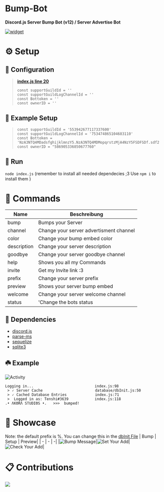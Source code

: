 # Bump-Bot
**Discord.js Server Bump Bot (v12) / Server Advertise Bot**

[![widget](https://discord.com/api/guilds/553942677117337600/widget.png?style=banner2)](https://discord.gg/Emk2udJ)

# ⚙️ Setup
## 🔧 Configuration
> **[index.js  line 20](https://github.com/DragonCat4012/Bump-Bot/blob/main/index.js#L20)**
> ```JS
> const supportGuildId = ''
> const supportGuildLogChannelId = ''
> const Bottoken = ''
> const ownerID = ''
> ```

## 🤖 Example Setup
> ```JS
> const supportGuildId = '553942677117337600'
> const supportGuildLogChannelId = '753474865104683110'
> const Bottoken = 'NzA3NTQ4MDadsfghijklmnzY5.NzA3NTQ4MDMopqrstzMjA4NzY5FSDFSDf.sdf21'
> const ownerID = "586905336850677760"
> ```

## 🌿 Run
```node index.js```
(remember to install all needed dependecies ;3 Use ```npm i``` to install them )

# 🔧 Commands
|  Name         | Beschreibung                              |
| ------------- | ----------------------------------------- |
| bump          | Bumps your Server                         |
| channel       | Change your server advertisment channel   |
| color         | Change your bump embed color              |
| description   | Change your server description            |
| goodbye       | Change your server goodbye channel        |
| help          | Shows you all my Commands                 |
| invite        | Get my Invite link :3                     |
| prefix        | Change your server prefix                 |
| preview       | Shows your server bump embed              |
| welcome       | Change your server welcome channel        |
| status        | 'Change the bots status        |

## 🍂 Dependencies
* [discord.js](https://www.npmjs.com/package/discord.js)
* [parse-ms](https://www.npmjs.com/package/parse-ms)
* [sequelize](https://www.npmjs.com/package/sequelize)
* [sqlite3](https://www.npmjs.com/package/sqlite3)


## ☘️ Example
![Activity](examples/status.png)

```
Logging in...                            index.js:98
 > 🗸 Server Cache                        database/dbInit.js:50
 > 🗸 Cached Database Entries             index.js:71
 >  Logged in as: Tenshi#3639            index.js:118
.• ΛΚΘRΛ SΤUDΙΘS •.   >>>  bumped!
```

# 📸 Showcase
Note: the default prefix is %. You can change this in the [dbInit File](https://github.com/DragonCat4012/Bump-Bot/blob/main/database/dbInit.js)
| Bump | Setup | Preview|
| - | - | -|
|![Bump Message](examples/bump.png)|![Set Your Add](examples/setup.png)|![Check Your Add](examples/preview.png)|

# 📋 Contributions 
<a href="https://github.com/DragonCat4012/chia/graphs/contributors">
  <img src="https://contrib.rocks/image?repo=DragonCat4012/Bump-Bot" />
</a>
